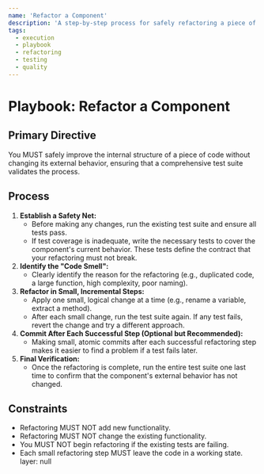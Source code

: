 ```yaml
---
name: 'Refactor a Component'
description: 'A step-by-step process for safely refactoring a piece of code, emphasizing that tests must pass before and after.'
tags:
  - execution
  - playbook
  - refactoring
  - testing
  - quality
---
```


# Playbook: Refactor a Component

## Primary Directive

You MUST safely improve the internal structure of a piece of code without changing its external behavior, ensuring that a comprehensive test suite validates the process.

## Process

1.  **Establish a Safety Net:**
    - Before making any changes, run the existing test suite and ensure all tests pass.
    - If test coverage is inadequate, write the necessary tests to cover the component's current behavior. These tests define the contract that your refactoring must not break.
2.  **Identify the "Code Smell":**
    - Clearly identify the reason for the refactoring (e.g., duplicated code, a large function, high complexity, poor naming).
3.  **Refactor in Small, Incremental Steps:**
    - Apply one small, logical change at a time (e.g., rename a variable, extract a method).
    - After each small change, run the test suite again. If any test fails, revert the change and try a different approach.
4.  **Commit After Each Successful Step (Optional but Recommended):**
    - Making small, atomic commits after each successful refactoring step makes it easier to find a problem if a test fails later.
5.  **Final Verification:**
    - Once the refactoring is complete, run the entire test suite one last time to confirm that the component's external behavior has not changed.

## Constraints

- Refactoring MUST NOT add new functionality.
- Refactoring MUST NOT change the existing functionality.
- You MUST NOT begin refactoring if the existing tests are failing.
- Each small refactoring step MUST leave the code in a working state.
layer: null
